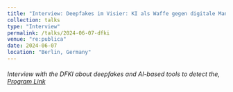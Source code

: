 ```yaml
---
title: "Interview: Deepfakes im Visier: KI als Waffe gegen digitale Manipulation"
collection: talks
type: "Interview"
permalink: /talks/2024-06-07-dfki
venue: "re:publica"
date: 2024-06-07
location: "Berlin, Germany"
---
```


###### Interview with the DFKI about deepfakes and AI-based tools to detect the, [Program Link](https://www-live.dfki.de/web/news/mit-ki-gegen-deepfakes) 
